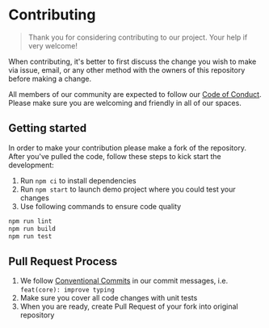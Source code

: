 # Contributing

> Thank you for considering contributing to our project. Your help if very welcome!

When contributing, it's better to first discuss the change you wish to make via issue, email, or any other method with
the owners of this repository before making a change.

All members of our community are expected to follow our [Code of Conduct](CODE_OF_CONDUCT.md). Please make sure you are
welcoming and friendly in all of our spaces.

## Getting started

In order to make your contribution please make a fork of the repository. After you've pulled the code, follow these
steps to kick start the development:

1. Run `npm ci` to install dependencies
2. Run `npm start` to launch demo project where you could test your changes
3. Use following commands to ensure code quality

```bash
npm run lint
npm run build
npm run test
```

## Pull Request Process

1. We follow [Conventional Commits](https://www.conventionalcommits.org/en/v1.0.0-beta.4/) in our commit messages, i.e.
   `feat(core): improve typing`
2. Make sure you cover all code changes with unit tests
3. When you are ready, create Pull Request of your fork into original repository

